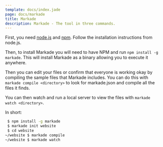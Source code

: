 ```yaml
---
template: docs/index.jade
page: docs/markade
title: Markade
description: Markade - The tool in three commands.
---
```


First, you need [node.js](http://nodejs.org) and [npm](http://npmjs.com). Follow the installation instructions from node.js.

Then, to install Markade you will need to have NPM and run `npm install -g markade`. This will install Markade as a binary
allowing you to execute it anywhere.

Then you can edit your files or confirm that everyone is working okay by compiling the sample files that Markade includes.
You can do this with `markade compile <directory>` to look for markade.json and compile all the files it finds.

You can then watch and run a local server to view the files with `markade watch <directory>`.

In short:

```bash
 $ npm install -g markade
 $ markade init website
 $ cd website
~/website $ markade compile
~/website $ markade watch
```
